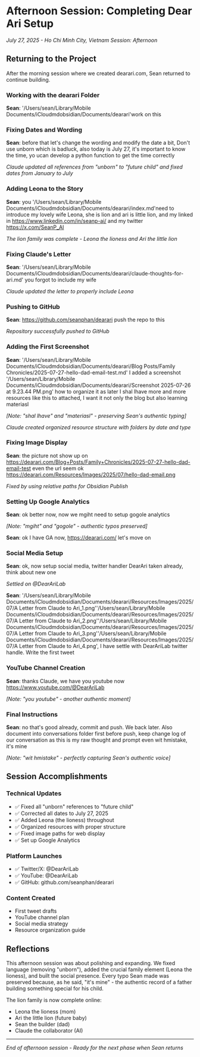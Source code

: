 # Afternoon Session: Completing Dear Ari Setup

*July 27, 2025 - Ho Chi Minh City, Vietnam*
*Session: Afternoon*

## Returning to the Project

After the morning session where we created dearari.com, Sean returned to continue building.

### Working with the dearari Folder

**Sean**: '/Users/sean/Library/Mobile Documents/iCloudmdobsidian/Documents/dearari'work on this

### Fixing Dates and Wording

**Sean**: before that let's change the wording and modify the date a bit, Don't use unborn which is badluck, also today is July 27, it's important to know the time, yo ucan develop a python function to get the time correctly

*Claude updated all references from "unborn" to "future child" and fixed dates from January to July*

### Adding Leona to the Story

**Sean**: you '/Users/sean/Library/Mobile Documents/iCloudmdobsidian/Documents/dearari/index.md'need to introduce my lovely wife Leona, she is lion and ari is little lion, and my linked in https://www.linkedin.com/in/seanp-ai/ and my twitter https://x.com/SeanP_AI

*The lion family was complete - Leona the lioness and Ari the little lion*

### Fixing Claude's Letter

**Sean**: '/Users/sean/Library/Mobile Documents/iCloudmdobsidian/Documents/dearari/claude-thoughts-for-ari.md' you forgot to include my wife

*Claude updated the letter to properly include Leona*

### Pushing to GitHub

**Sean**: https://github.com/seanphan/dearari push the repo to this

*Repository successfully pushed to GitHub*

### Adding the First Screenshot

**Sean**: '/Users/sean/Library/Mobile Documents/iCloudmdobsidian/Documents/dearari/Blog Posts/Family Chronicles/2025-07-27-hello-dad-email-test.md' I added a screenshot '/Users/sean/Library/Mobile Documents/iCloudmdobsidian/Documents/dearari/Screenshot 2025-07-26 at 9.23.44 PM.png' how to organize it as later I shal lhave more and more resources like this to attached, I want it not only the blog but also learning materiasl

*[Note: "shal lhave" and "materiasl" - preserving Sean's authentic typing]*

*Claude created organized resource structure with folders by date and type*

### Fixing Image Display

**Sean**: the picture not show up on https://dearari.com/Blog+Posts/Family+Chronicles/2025-07-27-hello-dad-email-test even the url seem ok https://dearari.com/Resources/Images/2025/07/hello-dad-email.png

*Fixed by using relative paths for Obsidian Publish*

### Setting Up Google Analytics

**Sean**: ok better now, now we mgiht need to setup gogole analytics

*[Note: "mgiht" and "gogole" - authentic typos preserved]*

**Sean**: ok I have GA now, https://dearari.com/ let's move on

### Social Media Setup

**Sean**: ok, now setup social media, twitter handler DearAri taken already, think about new one

*Settled on @DearAriLab*

**Sean**: '/Users/sean/Library/Mobile Documents/iCloudmdobsidian/Documents/dearari/Resources/Images/2025/07/A Letter from Claude to Ari_1.png''/Users/sean/Library/Mobile Documents/iCloudmdobsidian/Documents/dearari/Resources/Images/2025/07/A Letter from Claude to Ari_2.png''/Users/sean/Library/Mobile Documents/iCloudmdobsidian/Documents/dearari/Resources/Images/2025/07/A Letter from Claude to Ari_3.png''/Users/sean/Library/Mobile Documents/iCloudmdobsidian/Documents/dearari/Resources/Images/2025/07/A Letter from Claude to Ari_4.png', I have settle with DearAriLab twitter handle. Write the first tweet

### YouTube Channel Creation

**Sean**: thanks Claude, we have you youtube now https://www.youtube.com/@DearAriLab

*[Note: "you youtube" - another authentic moment]*

### Final Instructions

**Sean**: no that's good already, commit and push. We back later. Also document into conversations folder first before push, keep change log of our conversation as this is my raw thought and prompt even wit hmistake, it's mine

*[Note: "wit hmistake" - perfectly capturing Sean's authentic voice]*

## Session Accomplishments

### Technical Updates
- ✅ Fixed all "unborn" references to "future child"
- ✅ Corrected all dates to July 27, 2025
- ✅ Added Leona (the lioness) throughout
- ✅ Organized resources with proper structure
- ✅ Fixed image paths for web display
- ✅ Set up Google Analytics

### Platform Launches
- ✅ Twitter/X: @DearAriLab
- ✅ YouTube: @DearAriLab
- ✅ GitHub: github.com/seanphan/dearari

### Content Created
- First tweet drafts
- YouTube channel plan
- Social media strategy
- Resource organization guide

## Reflections

This afternoon session was about polishing and expanding. We fixed language (removing "unborn"), added the crucial family element (Leona the lioness), and built the social presence. Every typo Sean made was preserved because, as he said, "it's mine" - the authentic record of a father building something special for his child.

The lion family is now complete online:
- Leona the lioness (mom)
- Ari the little lion (future baby)  
- Sean the builder (dad)
- Claude the collaborator (AI)

---

*End of afternoon session - Ready for the next phase when Sean returns*